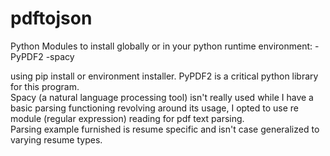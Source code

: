 # pdftojson
Python Modules to install globally or in your python runtime environment:
-PyPDF2
-spacy

using pip install or environment installer.
PyPDF2 is a critical python library for this program.  
Spacy (a natural language processing tool) isn't really used while I have a basic parsing functioning revolving around its usage, I opted to use re module (regular expression) reading
for pdf text parsing.  
Parsing example furnished is resume specific and isn't case generalized to varying resume types.  
